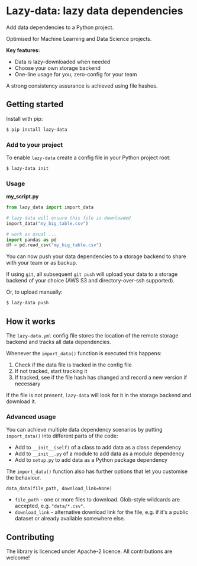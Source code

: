 # Lazy-data: lazy data dependencies

Add data dependencies to a Python project. 

Optimised for Machine Learning and Data Science projects. 

**Key features:**

- Data is lazy-downloaded when needed
- Choose your own storage backend
- One-line usage for you, zero-config for your team

A strong consistency assurance is achieved using file hashes. 

## Getting started

Install with pip:

```bash
$ pip install lazy-data
```

### Add to your project

To enable `lazy-data` create a config file in your Python project root:

```bash
$ lazy-data init
```

### Usage 

**my_script.py**
```python
from lazy_data import import_data

# lazy-data will ensure this file is downloaded
import_data("my_big_table.csv")

# work as usual ... 
import pandas as pd
df = pd.read_csv("my_big_table.csv")

```

You can now push your data dependencies to a storage backend to share with your team or as backup.

If using `git`, all subsequent `git push` will upload your data to a storage backend of your choice (AWS S3 and directory-over-ssh supported).

Or, to upload manually:

```bash
$ lazy-data push
```

## How it works

The `lazy-data.yml` config file stores the location of the remote storage backend and tracks all data dependencies. 

Whenever the `import_data()` function is executed this happens:

1. Check if the data file is tracked in the config file
2. If not tracked, start tracking it
3. If tracked, see if the file hash has changed and record a new version if necessary

If the file is not present, `lazy-data` will look for it in the storage backend and download it. 

### Advanced usage

You can achieve multiple data dependency scenarios by putting `import_data()` into different parts of the code:

- Add to `__init__(self)` of a class to add data as a class dependency
- Add to `__init__.py` of a module to add data as a module dependency
- Add to `setup.py` to add data as a Python package dependency

The `import_data()` function also has further options that let you customise the behaviour.

`data_data(file_path, download_link=None)`

- `file_path` - one or more files to download. Glob-style wildcards are accepted, e.g. `"data/*.csv"`. 
- `download_link` - alternative download link for the file, e.g. if it's a public dataset or already available somewhere else. 

## Contributing

The library is licenced under Apache-2 licence. All contributions are welcome!
   